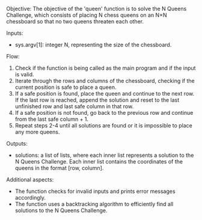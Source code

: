 Objective:
The objective of the 'queen' function is to solve the N Queens Challenge, which consists of placing N chess queens on an N×N chessboard so that no two queens threaten each other.

Inputs:
- sys.argv[1]: integer N, representing the size of the chessboard.

Flow:
1. Check if the function is being called as the main program and if the input is valid.
2. Iterate through the rows and columns of the chessboard, checking if the current position is safe to place a queen.
3. If a safe position is found, place the queen and continue to the next row. If the last row is reached, append the solution and reset to the last unfinished row and last safe column in that row.
4. If a safe position is not found, go back to the previous row and continue from the last safe column + 1.
5. Repeat steps 2-4 until all solutions are found or it is impossible to place any more queens.

Outputs:
- solutions: a list of lists, where each inner list represents a solution to the N Queens Challenge. Each inner list contains the coordinates of the queens in the format [row, column].

Additional aspects:
- The function checks for invalid inputs and prints error messages accordingly.
- The function uses a backtracking algorithm to efficiently find all solutions to the N Queens Challenge.